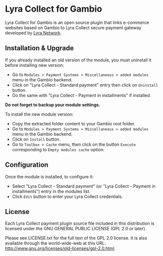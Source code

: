 # Lyra Collect for Gambio

Lyra Collect for Gambio is an open source plugin that links e-commerce websites based on Gambio to Lyra Collect secure payment gateway developed by [Lyra Network](https://www.lyra.com/).

## Installation & Upgrade

If you already installed an old version of the module, you must uninstall it before installing new version:

- Go to `Modules > Payment Systems > Miscellaneous > added modules` menu in the Gambio backend.
- Click on "Lyra Collect - Standard payment" entry then click on `Uninstall` button.
- Do the same with "Lyra Collect - Payment in installments" if installed.

**Do not forget to backup your module settings.**

To install the new module version:

- Copy the extracted folder content to your Gambio root folder.
- Go to `Modules > Payment Systems > Miscellaneous > added modules` menu in the Gambio backend.
- Click on `Install` button.
- Go to `Toolbox > Cache` menu, then click on the button `Execute` corresponding to `Empty modules cache` option.

## Configuration

Once the module is installed, to configure it:

- Select "Lyra Collect - Standard payment" (or "Lyra Collect - Payment in installments") entry in the modules list.
- Click `Edit` button to enter your Lyra Collect credentials.

## License

Each Lyra Collect payment plugin source file included in this distribution is licensed under the GNU GENERAL PUBLIC LICENSE (GPL 2.0 or later).

Please see LICENSE.txt for the full text of the GPL 2.0 license. It is also available through the world-wide-web at this URL: http://www.gnu.org/licenses/old-licenses/gpl-2.0.html.